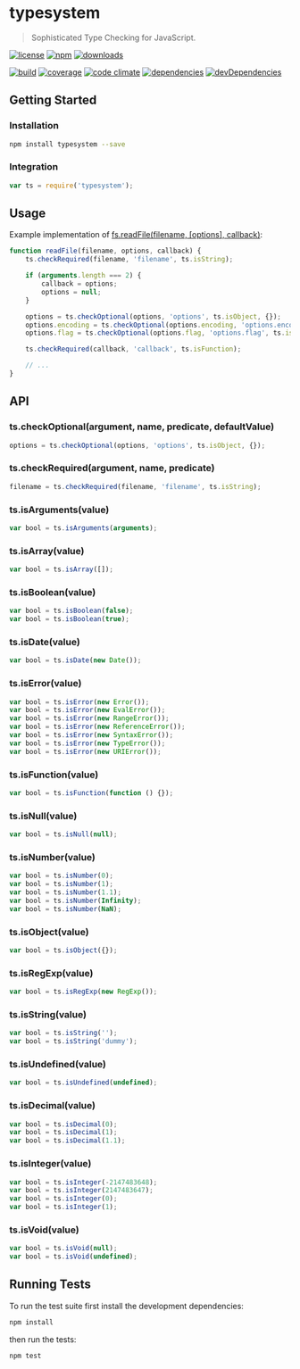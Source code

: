 # typesystem

> Sophisticated Type Checking for JavaScript.

[![license](http://img.shields.io/badge/license-MIT-blue.svg?style=flat)](https://raw.githubusercontent.com/clebert/typesystem/master/LICENSE)
[![npm](http://img.shields.io/npm/v/typesystem.svg?style=flat)](https://www.npmjs.org/package/typesystem)
[![downloads](http://img.shields.io/npm/dm/typesystem.svg?style=flat)](https://www.npmjs.org/package/typesystem)

[![build](http://img.shields.io/travis/clebert/typesystem/master.svg?style=flat)](https://travis-ci.org/clebert/typesystem)
[![coverage](http://img.shields.io/coveralls/clebert/typesystem/master.svg?style=flat)](https://coveralls.io/r/clebert/typesystem)
[![code climate](http://img.shields.io/codeclimate/github/clebert/typesystem.svg?style=flat)](https://codeclimate.com/github/clebert/typesystem)
[![dependencies](http://img.shields.io/david/clebert/typesystem.svg?style=flat)](https://david-dm.org/clebert/typesystem#info=dependencies&view=table)
[![devDependencies](http://img.shields.io/david/dev/clebert/typesystem.svg?style=flat)](https://david-dm.org/clebert/typesystem#info=devDependencies&view=table)

## Getting Started

### Installation

```sh
npm install typesystem --save
```

### Integration

```javascript
var ts = require('typesystem');
```

## Usage

Example implementation of [fs.readFile(filename, [options], callback)](http://nodejs.org/api/fs.html#fs_fs_readfile_filename_options_callback):

```javascript
function readFile(filename, options, callback) {
    ts.checkRequired(filename, 'filename', ts.isString);

    if (arguments.length === 2) {
        callback = options;
        options = null;
    }

    options = ts.checkOptional(options, 'options', ts.isObject, {});
    options.encoding = ts.checkOptional(options.encoding, 'options.encoding', ts.isString, null);
    options.flag = ts.checkOptional(options.flag, 'options.flag', ts.isString, 'r');

    ts.checkRequired(callback, 'callback', ts.isFunction);

    // ...
}
```

## API

### ts.checkOptional(argument, name, predicate, defaultValue)

```javascript
options = ts.checkOptional(options, 'options', ts.isObject, {});
```

### ts.checkRequired(argument, name, predicate)

```javascript
filename = ts.checkRequired(filename, 'filename', ts.isString);
```

### ts.isArguments(value)

```javascript
var bool = ts.isArguments(arguments);
```

### ts.isArray(value)

```javascript
var bool = ts.isArray([]);
```

### ts.isBoolean(value)

```javascript
var bool = ts.isBoolean(false);
var bool = ts.isBoolean(true);
```

### ts.isDate(value)

```javascript
var bool = ts.isDate(new Date());
```

### ts.isError(value)

```javascript
var bool = ts.isError(new Error());
var bool = ts.isError(new EvalError());
var bool = ts.isError(new RangeError());
var bool = ts.isError(new ReferenceError());
var bool = ts.isError(new SyntaxError());
var bool = ts.isError(new TypeError());
var bool = ts.isError(new URIError());
```

### ts.isFunction(value)

```javascript
var bool = ts.isFunction(function () {});
```

### ts.isNull(value)

```javascript
var bool = ts.isNull(null);
```

### ts.isNumber(value)

```javascript
var bool = ts.isNumber(0);
var bool = ts.isNumber(1);
var bool = ts.isNumber(1.1);
var bool = ts.isNumber(Infinity);
var bool = ts.isNumber(NaN);
```

### ts.isObject(value)

```javascript
var bool = ts.isObject({});
```

### ts.isRegExp(value)

```javascript
var bool = ts.isRegExp(new RegExp());
```

### ts.isString(value)

```javascript
var bool = ts.isString('');
var bool = ts.isString('dummy');
```

### ts.isUndefined(value)

```javascript
var bool = ts.isUndefined(undefined);
```

### ts.isDecimal(value)

```javascript
var bool = ts.isDecimal(0);
var bool = ts.isDecimal(1);
var bool = ts.isDecimal(1.1);
```

### ts.isInteger(value)

```javascript
var bool = ts.isInteger(-2147483648);
var bool = ts.isInteger(2147483647);
var bool = ts.isInteger(0);
var bool = ts.isInteger(1);
```

### ts.isVoid(value)

```javascript
var bool = ts.isVoid(null);
var bool = ts.isVoid(undefined);
```

## Running Tests

To run the test suite first install the development dependencies:

```sh
npm install
```

then run the tests:

```sh
npm test
```
